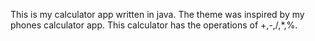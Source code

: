 This is my calculator app written in java. The theme was inspired by my phones calculator app.
This calculator has the operations of +,-,/,*,%.
